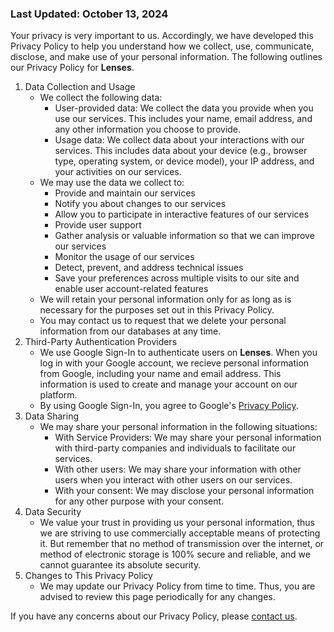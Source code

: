 ### Last Updated: October 13, 2024

Your privacy is very important to us. Accordingly, we have developed this Privacy Policy to help you understand how we collect, use, communicate, disclose, and make use of your personal information. The following outlines our Privacy Policy for **Lenses**.

1. Data Collection and Usage
   - We collect the following data:
     - User-provided data: We collect the data you provide when you use our services. This includes your name, email address, and any other information you choose to provide.
     - Usage data: We collect data about your interactions with our services. This includes data about your device (e.g., browser type, operating system, or device model), your IP address, and your activities on our services.
   - We may use the data we collect to:
     - Provide and maintain our services
     - Notify you about changes to our services
     - Allow you to participate in interactive features of our services
     - Provide user support
     - Gather analysis or valuable information so that we can improve our services
     - Monitor the usage of our services
     - Detect, prevent, and address technical issues
     - Save your preferences across multiple visits to our site and enable user account-related features
   - We will retain your personal information only for as long as is necessary for the purposes set out in this Privacy Policy.
   - You may contact us to request that we delete your personal information from our databases at any time.
2. Third-Party Authentication Providers
   - We use Google Sign-In to authenticate users on **Lenses**. When you log in with your Google account, we recieve personal information from Google, including your name and email address. This information is used to create and manage your account on our platform.
   - By using Google Sign-In, you agree to Google's [Privacy Policy](https://policies.google.com/privacy).
3. Data Sharing
   - We may share your personal information in the following situations:
     - With Service Providers: We may share your personal information with third-party companies and individuals to facilitate our services.
     - With other users: We may share your information with other users when you interact with other users on our services.
     - With your consent: We may disclose your personal information for any other purpose with your consent.
4. Data Security
   - We value your trust in providing us your personal information, thus we are striving to use commercially acceptable means of protecting it. But remember that no method of transmission over the internet, or method of electronic storage is 100% secure and reliable, and we cannot guarantee its absolute security.
5. Changes to This Privacy Policy
   - We may update our Privacy Policy from time to time. Thus, you are advised to review this page periodically for any changes.

If you have any concerns about our Privacy Policy, please [contact us](mailto:president@acmsjsu.org).
